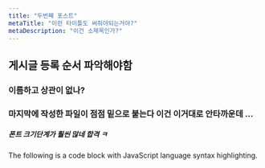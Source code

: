 ```yaml
---
title: "두번째 포스트"
metaTitle: "이런 타이틀도 써줘야되는거야?"
metaDescription: "이건 소제목인가?"
---
```

## 게시글 등록 순서 파악해야함 
### 이름하고 상관이 없나?
### 마지막에 작성한 파일이 점점 밑으로 붙는다 이건 이거대로 안타까운데 ...
##### 폰트 크기단계가 훨씬 많네 합격 ㅋ

The following is a code block with JavaScript language syntax highlighting.

